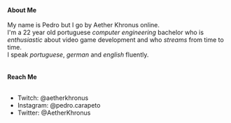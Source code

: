 **About Me** 
<br>
<br>
My name is Pedro but I go by Aether Khronus online. 
<br>
I'm a 22 year old portuguese *computer engineering* bachelor who is *enthusiastic* about video game development and who *streams* from time to time. 
<br>
I speak *portuguese*, *german* and *english* fluently. 
<br> 
<br>
<br>
**Reach Me**
<br>
<br>
- Twitch: @aetherkhronus
- Instagram: @pedro.carapeto
- Twitter: @AetherKhronus


<!---
AetherKhronus/AetherKhronus is a ✨ special ✨ repository because its `README.md` (this file) appears on your GitHub profile.
You can click the Preview link to take a look at your changes.
--->

